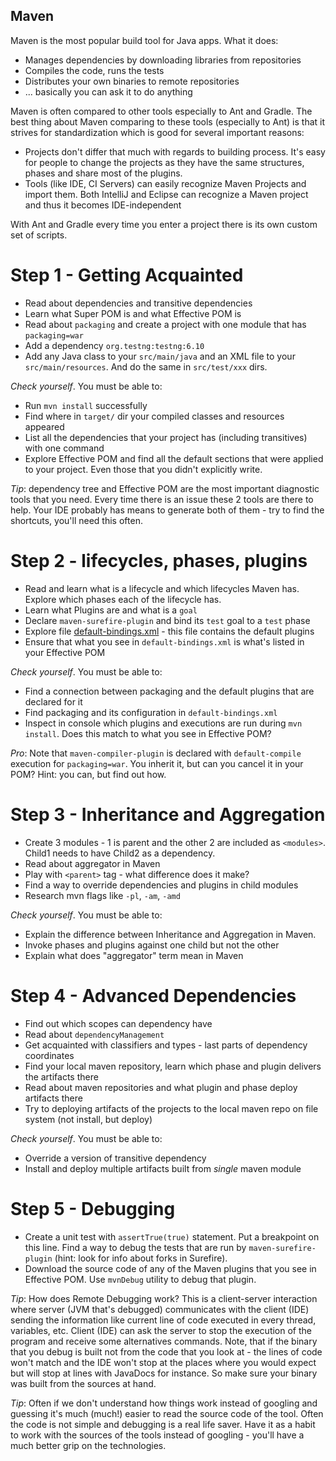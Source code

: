 Maven
-----

Maven is the most popular build tool for Java apps. What it does:

- Manages dependencies by downloading libraries from repositories
- Compiles the code, runs the tests
- Distributes your own binaries to remote repositories
- ... basically you can ask it to do anything

Maven is often compared to other tools especially to Ant and Gradle. The best thing about Maven comparing to these 
tools (especially to Ant) is that it strives for standardization which is good for several important reasons:
 
- Projects don't differ that much with regards to building process. It's easy for people to change the projects as
  they have the same structures, phases and share most of the plugins.
- Tools (like IDE, CI Servers) can easily recognize Maven Projects and import them. Both IntelliJ and Eclipse can 
recognize a Maven project and thus it becomes IDE-independent

With Ant and Gradle every time you enter a project there is its own custom set of scripts.

# Step 1 - Getting Acquainted

* Read about dependencies and transitive dependencies
* Learn what Super POM is and what Effective POM is
* Read about `packaging` and create a project with one module that has `packaging=war`
* Add a dependency `org.testng:testng:6.10`
* Add any Java class to your `src/main/java` and an XML file to your `src/main/resources`. And do the same in 
`src/test/xxx` dirs.

*Check yourself*. You must be able to:

* Run `mvn install` successfully
* Find where in `target/` dir your compiled classes and resources appeared
* List all the dependencies that your project has (including transitives) with one command
* Explore Effective POM and find all the default sections that were applied to your project. Even those that you didn't
explicitly write.

*Tip*: dependency tree and Effective POM are the most important diagnostic tools that you need. Every time there is
an issue these 2 tools are there to help. Your IDE probably has means to generate both of them - try to find the 
shortcuts, you'll need this often.

# Step 2 - lifecycles, phases, plugins

* Read and learn what is a lifecycle and which lifecycles Maven has. Explore which phases each of the lifecycle has.
* Learn what Plugins are and what is a `goal`
* Declare `maven-surefire-plugin` and bind its `test` goal to a `test` phase
* Explore file [default-bindings.xml](https://git-wip-us.apache.org/repos/asf?p=maven.git;a=blob;f=maven-core/src/main/resources/META-INF/plexus/default-bindings.xml) - this file contains the default plugins 
* Ensure that what you see in `default-bindings.xml` is what's listed in your Effective POM

*Check yourself*. You must be able to:

* Find a connection between packaging and the default plugins that are declared for it
* Find packaging and its configuration in `default-bindings.xml`
* Inspect in console which plugins and executions are run during `mvn install`. Does this match to what you see in 
Effective POM?

*Pro*: Note that `maven-compiler-plugin` is declared with `default-compile` execution for `packaging=war`. You inherit
it, but can you cancel it in your POM? Hint: you can, but find out how.

# Step 3 - Inheritance and Aggregation

* Create 3 modules - 1 is parent and the other 2 are included as `<modules>`. Child1 needs to have Child2 as a 
dependency.
* Read about aggregator in Maven
* Play with `<parent>` tag - what difference does it make?
* Find a way to override dependencies and plugins in child modules
* Research mvn flags like `-pl`, `-am`, `-amd`

*Check yourself*. You must be able to:

* Explain the difference between Inheritance and Aggregation in Maven.
* Invoke phases and plugins against one child but not the other
* Explain what does "aggregator" term mean in Maven 

# Step 4 - Advanced Dependencies

* Find out which scopes can dependency have
* Read about `dependencyManagement`
* Get acquainted with classifiers and types - last parts of dependency coordinates
* Find your local maven repository, learn which phase and plugin delivers the artifacts there
* Read about maven repositories and what plugin and phase deploy artifacts there
* Try to deploying artifacts of the projects to the local maven repo on file system (not install, but deploy)

*Check yourself*. You must be able to:

* Override a version of transitive dependency
* Install and deploy multiple artifacts built from *single* maven module

# Step 5 - Debugging

* Create a unit test with `assertTrue(true)` statement. Put a breakpoint on this line. Find a way to debug the tests
that are run by `maven-surefire-plugin` (hint: look for info about forks in Surefire).
* Download the source code of any of the Maven plugins that you see in Effective POM. Use `mvnDebug` utility to debug 
that plugin.

*Tip*: How does Remote Debugging work? This is a client-server interaction where server (JVM that's debugged) 
communicates with the client (IDE) sending the information like current line of code executed in every thread, 
variables, etc. Client (IDE) can ask the server to stop the execution of the program and receive some alternatives
commands. Note, that if the binary that you debug is built not from the code that you look at - the lines of code won't
match and the IDE won't stop at the places where you would expect but will stop at lines with JavaDocs for instance. 
So make sure your binary was built from the sources at hand. 

*Tip*: Often if we don't understand how things work instead of googling and guessing it's much (much!) easier to read 
the source code of the tool. Often the code is not simple and debugging is a real life saver. Have it as a habit to work
with the sources of the tools instead of googling - you'll have a much better grip on the technologies.